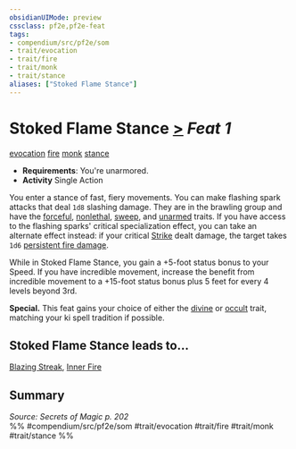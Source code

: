 ```yaml
---
obsidianUIMode: preview
cssclass: pf2e,pf2e-feat
tags:
- compendium/src/pf2e/som
- trait/evocation
- trait/fire
- trait/monk
- trait/stance
aliases: ["Stoked Flame Stance"]
---
```

# Stoked Flame Stance  [>](../../rules/core-rulebook/chapter-9-playing-the-game.md#Actions "Single Action") *Feat 1*  
[evocation](../../rules/traits/evocation.md)  [fire](../../rules/traits/fire.md)  [monk](../../rules/traits/monk.md)  [stance](../../rules/traits/stance.md)  

- **Requirements**: You're unarmored.
- **Activity** Single Action

You enter a stance of fast, fiery movements. You can make flashing spark attacks that deal `1d8` slashing damage. They are in the brawling group and have the [forceful](../../rules/traits/forceful.md), [nonlethal](../../rules/traits/nonlethal.md), [sweep](../../rules/traits/sweep.md), and [unarmed](../../rules/traits/unarmed.md) traits. If you have access to the flashing sparks' critical specialization effect, you can take an alternate effect instead: if your critical [Strike](../../rules/actions/strike.md) dealt damage, the target takes `1d6` [persistent fire damage](../../rules/conditions.md#Persistent%20Damage).

While in Stoked Flame Stance, you gain a +5-foot status bonus to your Speed. If you have incredible movement, increase the benefit from incredible movement to a +15-foot status bonus plus 5 feet for every 4 levels beyond 3rd.

**Special.** This feat gains your choice of either the [divine](../../rules/traits/divine.md) or [occult](../../rules/traits/occult.md) trait, matching your ki spell tradition if possible.

## Stoked Flame Stance leads to...

[Blazing Streak](blazing-streak-som.md), [Inner Fire](inner-fire-som.md)

## Summary

*Source: Secrets of Magic p. 202*  
%% #compendium/src/pf2e/som #trait/evocation #trait/fire #trait/monk #trait/stance %%